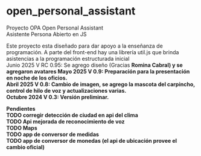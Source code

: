 # open_personal_assistant
Proyecto OPA Open Personal Assistant<br>
Asistente Persona Abierto en JS<br>

Este proyecto esta diseñado para dar apoyo a la enseñanza de programación. A parte del front-end hay una librería util.js que brinda asistencias a la programación estructurada inicial<br>
Junio       2025 V RC 0.95: Se agrego diseño (Gracias <strong>Romina Cabral</stong>) y se agregaron avatares
Mayo        2025 V 0.9: Preparación para la presentación en noche de los oficios.<br>
Abril       2025 V 0.8: Cambio de imagen, se agrego la mascota del carpincho, control de hilo de voz y actualizaciones varias.<br>
Octubre     2024 V 0.3: Versión preliminar.<br>


Pendientes<br>
TODO corregir detección de ciudad en api del clima<br>
TODO Api mejorada de reconocimiento de voz<br>
TODO Maps<br>
TODO app de conversor de medidas<br>
TODO app de conversor de monedas	(el api de ubicación provee el cambio oficial)<br>

